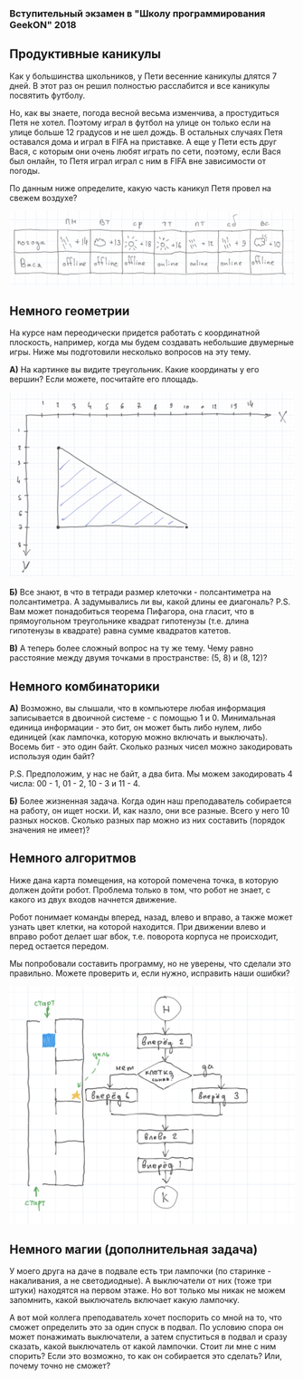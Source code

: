 ### Вступительный экзамен в "Школу программирования GeekON" 2018

## Продуктивные каникулы

Как у большинства школьников, у Пети весенние каникулы длятся 7 дней. В этот раз он решил полностью расслабится и все каникулы посвятить футболу.

Но, как вы знаете, погода весной весьма изменчива, а простудиться Петя не хотел. Поэтому играл в футбол на улице он только если на улице больше 12 градусов и не шел дождь. В остальных случаях Петя оставался дома и играл в FIFA на приставке. А еще у Пети есть друг Вася, с которым они очень любят играть по сети, поэтому, если Вася был онлайн, то Петя играл играл с ним в FIFA вне зависимости от погоды. 

По данным ниже определите, какую часть каникул Петя провел на свежем воздухе?

![task1](https://github.com/roctbb/GeekOn-Programs/raw/master/Start%20Python/images/task1.jpg)

## Немного геометрии

На курсе нам переодически придется работать с координатной плоскость, например, когда мы будем создавать небольшие двумерные игры. Ниже мы подготовили несколько вопросов на эту тему.

**А)** На картинке вы видите треугольник. Какие координаты у его вершин? Если можете, посчитайте его площадь.


![task1](https://github.com/roctbb/GeekOn-Programs/raw/master/Start%20Python/images/task2.jpg)

**Б)** Все знают, в что в тетради размер клеточки - полсантиметра на полсантиметра. А задумывались ли вы, какой длины ее диагональ? P.S. Вам может понадобиться теорема Пифагора, она гласит, что в прямоугольном треугольнике квадрат гипотенузы (т.е. длина гипотенузы в квадрате) равна сумме квадратов катетов.

**В)** А теперь более сложный вопрос на ту же тему. Чему равно расстояние между двумя точками в пространстве: (5, 8) и (8, 12)?

## Немного комбинаторики

**А)** Возможно, вы слышали, что в компьютере любая информация записывается в двоичной системе - с помощью 1 и 0. Минимальная единица информации - это бит, он может быть либо нулем, либо единицей (как лампочка, которую можно включать и выключать). Восемь бит - это один байт. Сколько разных чисел можно закодировать используя один байт?

P.S. Предположим, у нас не байт, а два бита. Мы можем закодировать 4 числа: 00 - 1, 01 - 2, 10 - 3 и 11 - 4.

**Б)** Более жизненная задача. Когда один наш преподаватель собирается на работу, он ищет носки. И, как назло, они все разные. Всего у него 10 разных носков. Сколько разных пар можно из них составить (порядок значения не имеет)?

## Немного алгоритмов

Ниже дана карта помещения, на которой помечена точка, в которую должен дойти робот. Проблема только в том, что робот не знает, с какого из двух входов начнется движение.

Робот понимает команды вперед, назад, влево и вправо, а также может узнать цвет клетки, на которой находится. При движении влево и вправо робот делает шаг вбок, т.е. поворота корпуса не происходит, перед остается передом.

Мы попробовали составить программу, но не уверены, что сделали это правильно. Можете проверить и, если нужно, исправить наши ошибки?

![task1](https://github.com/roctbb/GeekOn-Programs/raw/master/Start%20Python/images/task3.jpg)

## Немного магии (дополнительная задача)

У моего друга на даче в подвале есть три лампочки (по старинке - накаливания, а не светодиодные). А выключатели от них (тоже три штуки) находятся на первом этаже. Но вот только мы никак не можем запомнить, какой выключатель включает какую лампочку.

А вот мой коллега преподаватель хочет поспорить со мной на то, что сможет определить это за один спуск в подвал. По условию спора он может понажимать выключатели, а затем спуститься в подвал и сразу сказать, какой выключатель от какой лампочки. Стоит ли мне с ним спорить? Если это возможно, то как он собирается это сделать? Или, почему точно не сможет?


